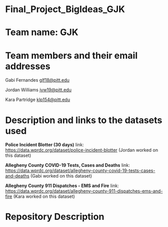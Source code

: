 # Final_Project_BigIdeas_GJK

# Team name: GJK

# Team members and their email addresses
Gabi Fernandes glf18@pitt.edu

Jordan Williams jyw19@pitt.edu

Kara Partridge klp154@pitt.edu

# Description and links to the datasets used
**Police Incident Blotter (30 days)** link: https://data.wprdc.org/dataset/police-incident-blotter
(Jordan worked on this dataset)

**Allegheny County COVID-19 Tests, Cases and Deaths** link: https://data.wprdc.org/dataset/allegheny-county-covid-19-tests-cases-and-deaths
(Gabi worked on this dataset)

**Allegheny County 911 Dispatches - EMS and Fire** link: https://data.wprdc.org/dataset/allegheny-county-911-dispatches-ems-and-fire 
(Kara worked on this dataset)

# Repository Description
